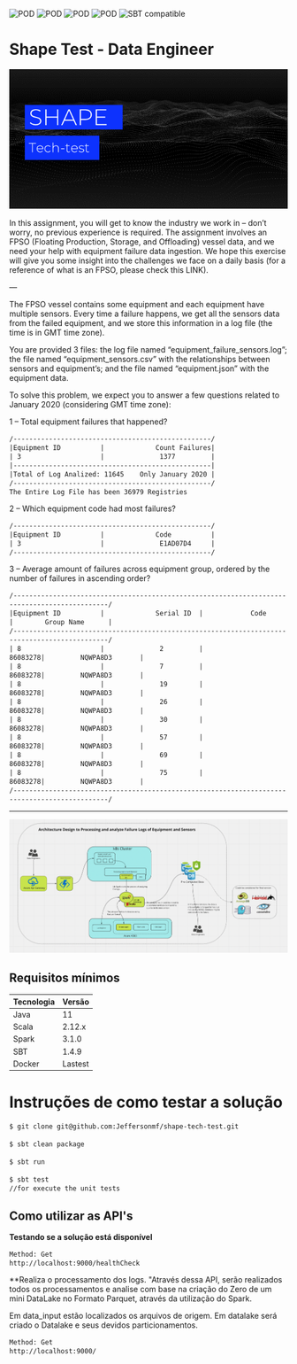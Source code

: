 ![POD](https://img.shields.io/badge/version-v1.0.0-blue.svg) ![POD](https://img.shields.io/badge/language-Scala-black.svg) ![POD](https://img.shields.io/badge/platform-Spark-red.svg) ![POD](https://img.shields.io/badge/license-gnu-lightgrey.svg) ![SBT compatible](https://img.shields.io/badge/SBT-compatible-4BC51D.svg?style=flat)

# Shape Test - Data Engineer

![](image002.png)

In this assignment, you will get to know the industry we work in – don’t worry, no previous experience is required. The assignment involves an FPSO (Floating Production, Storage, and Offloading) vessel data, and we need your help with equipment failure data ingestion. We hope this exercise will give you some insight into the challenges we face on a daily basis (for a reference of what is an FPSO, please check this LINK).

—

The FPSO vessel contains some equipment and each equipment have multiple sensors. Every time a failure happens, we get all the sensors data from the failed equipment, and we store this information in a log file (the time is in GMT time zone).



You are provided 3 files: the log file named “equipment_failure_sensors.log”; the file named “equipment_sensors.csv” with the relationships between sensors and equipment’s; and the file named “equipment.json” with the equipment data.



To solve this problem, we expect you to answer a few questions related to January 2020 (considering GMT time zone):


1 – Total equipment failures that happened?
```
/--------------------------------------------------/
|Equipment ID          |             Count Failures|
| 3                    |              1377         |
|--------------------------------------------------|
|Total of Log Analized: 11645    Only January 2020 |
/--------------------------------------------------/
The Entire Log File has been 36979 Registries
```

2 – Which equipment code had most failures?
```
/--------------------------------------------------/
|Equipment ID          |             Code          |
| 3                    |              E1AD07D4     |
/--------------------------------------------------/
```

3 – Average amount of failures across equipment group, ordered by the number of failures in ascending order?
```
/----------------------------------------------------------------------------------------------/
|Equipment ID          |             Serial ID  |            Code     |        Group Name      |
/----------------------------------------------------------------------------------------------/
| 8                    |              2         |             86083278|         NQWPA8D3       |
| 8                    |              7         |             86083278|         NQWPA8D3       |
| 8                    |              19        |             86083278|         NQWPA8D3       |
| 8                    |              26        |             86083278|         NQWPA8D3       |
| 8                    |              30        |             86083278|         NQWPA8D3       |
| 8                    |              57        |             86083278|         NQWPA8D3       |
| 8                    |              69        |             86083278|         NQWPA8D3       |
| 8                    |              75        |             86083278|         NQWPA8D3       |
/----------------------------------------------------------------------------------------------/
```

---

![](architecture.png)


## Requisitos mínimos

Tecnologia | Versão
------- | --------
Java | 11
Scala | 2.12.x
Spark | 3.1.0
SBT | 1.4.9
Docker   | Lastest


# Instruções de como testar a solução

```
$ git clone git@github.com:Jeffersonmf/shape-tech-test.git

$ sbt clean package

$ sbt run

$ sbt test 
//for execute the unit tests
```

## Como utilizar as API's

**Testando se a solução está disponível**
```
Method: Get
http://localhost:9000/healthCheck
```

**Realiza o processamento dos logs.
"Através dessa API, serão realizados todos os processamentos e analise com base na criação do Zero de um mini DataLake no Formato Parquet, através da utilização do Spark.

Em data_input estão localizados os arquivos de origem.
Em datalake será criado o Datalake e seus devidos particionamentos.
```
Method: Get
http://localhost:9000/
```

